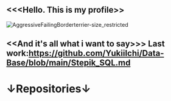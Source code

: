 <<<Hello. This is my profile>>
-
![AggressiveFailingBorderterrier-size_restricted](https://user-images.githubusercontent.com/112687355/201560526-dad5ad00-d6e5-451c-b795-85979b652ff9.gif) 

<<And it's all what i want to say>>>        Last work:https://github.com/YukiiIchi/Data-Base/blob/main/Stepik_SQL.md
-
↓Repositories↓ 
=
